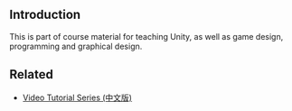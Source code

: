 ## Introduction
This is part of course material for teaching Unity, as well as game design, programming and graphical design.


## Related
* [Video Tutorial Series (中文版)](https://www.youtube.com/playlist?list=PL0mRmsBTwydnHvB_mHRRg5W2OMZao7Ub2)
